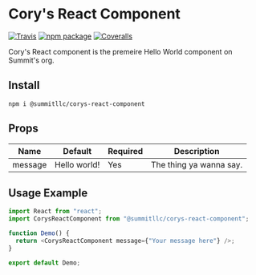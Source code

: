 # Cory's React Component

[![Travis][build-badge]][build]
[![npm package][npm-badge]][npm]
[![Coveralls][coveralls-badge]][coveralls]

Cory's React component is the premeire Hello World component on Summit's org.

## Install

```
npm i @summitllc/corys-react-component
```

## Props

| Name    | Default      | Required | Description             |
| ------- | ------------ | -------- | ----------------------- |
| message | Hello world! | Yes      | The thing ya wanna say. |

## Usage Example

```js
import React from "react";
import CorysReactComponent from "@summitllc/corys-react-component";

function Demo() {
  return <CorysReactComponent message={"Your message here"} />;
}

export default Demo;
```

[build-badge]: https://img.shields.io/travis/user/repo/master.png?style=flat-square
[build]: https://travis-ci.org/user/repo
[npm-badge]: https://img.shields.io/npm/v/npm-package.png?style=flat-square
[npm]: https://www.npmjs.org/package/npm-package
[coveralls-badge]: https://img.shields.io/coveralls/user/repo/master.png?style=flat-square
[coveralls]: https://coveralls.io/github/user/repo
